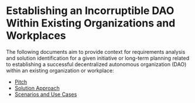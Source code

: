 # Establishing an Incorruptible DAO Within Existing Organizations and Workplaces

The following documents aim to provide context for requirements analysis and solution identification for a given initiative or long-term planning related to establishing a successful decentralized autonomous organization (DAO) within an existing organization or workplace:

- [Pitch](./Pitch.md)
- [Solution Approach](./SolutionApproach.md)
- [Scenarios and Use Cases](./UseCases.md)
